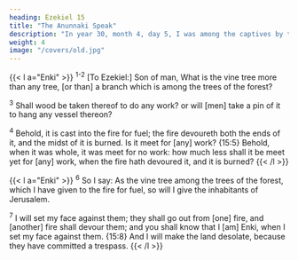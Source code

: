```yaml
---
heading: Ezekiel 15
title: "The Anunnaki Speak"
description: "In year 30, month 4, day 5, I was among the captives by the river of Chebar"
weight: 4
image: "/covers/old.jpg"
---
```



{{< l a="Enki" >}}
<sup>1-2</sup> [To Ezekiel:] Son of man, What is the vine tree more than any tree, [or than] a branch which is among the trees of the forest? 

<sup>3</sup> Shall wood be taken thereof to do any work? or will [men] take a pin of it to hang any vessel thereon? 

<sup>4</sup> Behold, it is cast into the fire for fuel; the fire devoureth both the ends of it, and the midst of it is burned. Is it meet for [any] work? {15:5} Behold, when it was whole, it was meet for no work: how much less shall it be meet yet for [any] work, when the fire hath devoured it, and it is burned?
{{< /l >}}


{{< l a="Enki" >}}
<sup>6</sup> So I say: As the vine tree among the trees of the forest, which I have given to the
fire for fuel, so will I give the inhabitants of Jerusalem.

<sup>7</sup> I will set my face against them; they shall go out from [one] fire, and [another] fire shall devour them; and you shall know that I [am] Enki, when I set my face against them. {15:8} And I will make the land desolate, because they have committed a trespass.
{{< /l >}}

